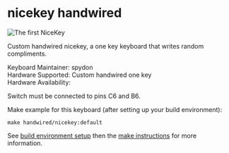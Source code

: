 # nicekey handwired

![The first NiceKey](https://s3.eu-central-1.amazonaws.com/mindlevel/nicekey.jpg)


Custom handwired nicekey, a one key keyboard that writes random compliments.

Keyboard Maintainer:  spydon  
Hardware Supported: Custom handwired one key  
Hardware Availability:

Switch must be connected to pins C6 and B6. 

Make example for this keyboard (after setting up your build environment):

    make handwired/nicekey:default

See [build environment setup](https://docs.qmk.fm/build_environment_setup.html) then the [make instructions](https://docs.qmk.fm/make_instructions.html) for more information.
